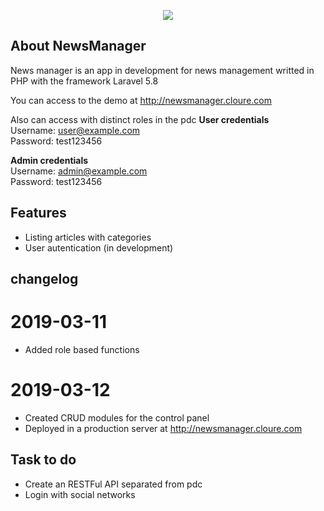 <p align="center"><img src="https://laravel.com/assets/img/components/logo-laravel.svg"></p>

## About NewsManager

News manager is an app in development for news management writted in PHP with the framework Laravel 5.8

You can access to the demo at http://newsmanager.cloure.com

Also can access with distinct roles in the pdc
<b>User credentials</b>
<br/>Username: user@example.com
<br/>Password: test123456

<b>Admin credentials</b>
<br/>Username: admin@example.com
<br/>Password: test123456

## Features

- Listing articles with categories
- User autentication (in development)

## changelog

# 2019-03-11
- Added role based functions

# 2019-03-12
- Created CRUD modules for the control panel
- Deployed in a production server at http://newsmanager.cloure.com

## Task to do

- Create an RESTFul API separated from pdc
- Login with social networks